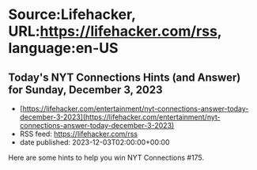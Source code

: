 # Source:Lifehacker, URL:https://lifehacker.com/rss, language:en-US

## Today's NYT Connections Hints (and Answer) for Sunday, December 3, 2023
 - [https://lifehacker.com/entertainment/nyt-connections-answer-today-december-3-2023](https://lifehacker.com/entertainment/nyt-connections-answer-today-december-3-2023)
 - RSS feed: https://lifehacker.com/rss
 - date published: 2023-12-03T02:00:00+00:00

Here are some hints to help you win NYT Connections #175.

